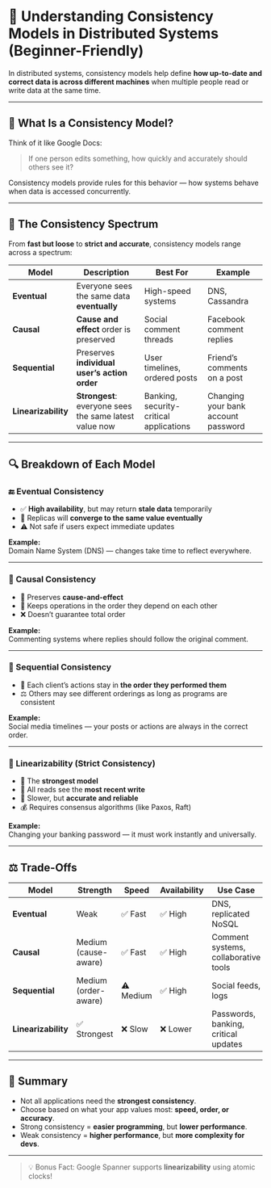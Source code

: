 # 🧠 Understanding Consistency Models in Distributed Systems (Beginner-Friendly)

In distributed systems, consistency models help define **how up-to-date and correct data is across different machines** when multiple people read or write data at the same time.

---

## 📘 What Is a Consistency Model?

Think of it like Google Docs:
> If one person edits something, how quickly and accurately should others see it?

Consistency models provide rules for this behavior — how systems behave when data is accessed concurrently.

---

## 🧭 The Consistency Spectrum

From **fast but loose** to **strict and accurate**, consistency models range across a spectrum:

| Model               | Description                                             | Best For                              | Example                                |
|--------------------|---------------------------------------------------------|----------------------------------------|----------------------------------------|
| **Eventual**        | Everyone sees the same data **eventually**              | High-speed systems                     | DNS, Cassandra                         |
| **Causal**          | **Cause and effect** order is preserved                 | Social comment threads                 | Facebook comment replies               |
| **Sequential**      | Preserves **individual user’s action order**            | User timelines, ordered posts          | Friend’s comments on a post            |
| **Linearizability** | **Strongest**: everyone sees the same latest value now  | Banking, security-critical applications| Changing your bank account password    |

---

## 🔍 Breakdown of Each Model

### 🔚 Eventual Consistency

- ✅ **High availability**, but may return **stale data** temporarily
- 🔁 Replicas will **converge to the same value eventually**
- ⚠️ Not safe if users expect immediate updates

**Example:**  
Domain Name System (DNS) — changes take time to reflect everywhere.

---

### 🔁 Causal Consistency

- 👣 Preserves **cause-and-effect**
- 🧠 Keeps operations in the order they depend on each other
- ❌ Doesn’t guarantee total order

**Example:**  
Commenting systems where replies should follow the original comment.

---

### 📜 Sequential Consistency

- 👤 Each client’s actions stay in **the order they performed them**
- ⚖️ Others may see different orderings as long as programs are consistent

**Example:**  
Social media timelines — your posts or actions are always in the correct order.

---

### 🧾 Linearizability (Strict Consistency)

- 📍 The **strongest model**
- 🔐 All reads see the **most recent write**
- 🐢 Slower, but **accurate and reliable**
- 💰 Requires consensus algorithms (like Paxos, Raft)

**Example:**  
Changing your banking password — it must work instantly and universally.

---

## ⚖️ Trade-Offs

| Model               | Strength             | Speed       | Availability | Use Case                            |
|---------------------|----------------------|-------------|--------------|--------------------------------------|
| **Eventual**        | Weak                 | ✅ Fast     | ✅ High       | DNS, replicated NoSQL               |
| **Causal**          | Medium (cause-aware) | ✅ Fast     | ✅ High       | Comment systems, collaborative tools|
| **Sequential**      | Medium (order-aware) | ⚠️ Medium   | ✅ High       | Social feeds, logs                  |
| **Linearizability** | ✅ Strongest          | ❌ Slow     | ❌ Lower      | Passwords, banking, critical updates|

---

## 🧠 Summary

- Not all applications need the **strongest consistency**.
- Choose based on what your app values most: **speed, order, or accuracy**.
- Strong consistency = **easier programming**, but **lower performance**.
- Weak consistency = **higher performance**, but **more complexity for devs**.

---

> 💡 Bonus Fact: Google Spanner supports **linearizability** using atomic clocks!

